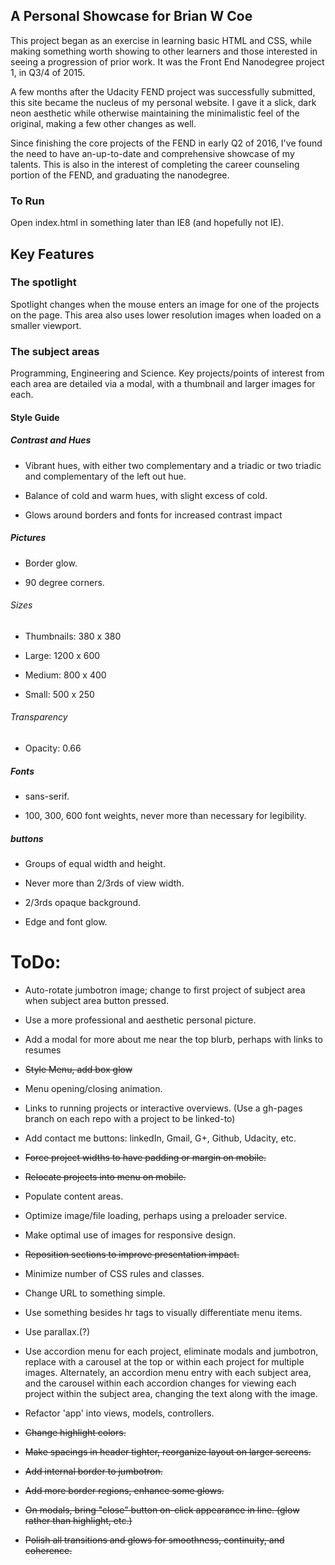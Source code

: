 ## A Personal Showcase for Brian W Coe

This project began as an exercise in learning basic HTML and CSS, while making something worth showing to other learners and those interested in seeing a progression of prior work. It was the Front End Nanodegree project 1, in Q3/4 of 2015.

A few months after the Udacity FEND project was successfully submitted, this site became the nucleus of my personal website. I gave it a slick, dark neon aesthetic while otherwise maintaining the minimalistic feel of the original, making a few other changes as well.

Since finishing the core projects of the FEND in early Q2 of 2016, I've found the need to have an-up-to-date and comprehensive showcase of my talents. This is also in the interest of completing the career counseling portion of the FEND, and graduating the nanodegree.

### To Run

Open index.html in something later than IE8 (and hopefully not IE).

## Key Features

### The spotlight

Spotlight changes when the mouse enters an image for one of the projects on the page. This area also uses lower resolution images when loaded on a smaller viewport.

### The subject areas

Programming, Engineering and Science. Key projects/points of interest from each area are detailed via a modal, with a thumbnail and larger images for each.

#### Style Guide

##### Contrast and Hues

- Vibrant hues, with either two complementary and a triadic or two triadic and complementary of the left out hue.

- Balance of cold and warm hues, with slight excess of cold.

- Glows around borders and fonts for increased contrast impact

##### Pictures

- Border glow.

- 90 degree corners.

###### Sizes

- Thumbnails: 380 x 380

- Large: 1200 x 600

- Medium: 800 x 400

- Small: 500 x 250

###### Transparency

- Opacity: 0.66

##### Fonts

- sans-serif.

- 100, 300, 600 font weights, never more than necessary for legibility.

##### buttons

- Groups of equal width and height.

- Never more than 2/3rds of view width.

- 2/3rds opaque background.

- Edge and font glow.

# ToDo:

- Auto-rotate jumbotron image; change to first project of subject area when subject area button pressed.

- Use a more professional and aesthetic personal picture.

- Add a modal for more about me near the top blurb, perhaps with links to resumes

- ~~Style Menu, add box glow~~

- Menu opening/closing animation.

- Links to running projects or interactive overviews. (Use a gh-pages branch on each repo with a project to be linked-to)

- Add contact me buttons: linkedIn, Gmail, G+, Github, Udacity, etc.

- ~~Force project widths to have padding or margin on mobile.~~

- ~~Relocate projects into menu on mobile.~~

- Populate content areas.

- Optimize image/file loading, perhaps using a preloader service.

- Make optimal use of images for responsive design.

- ~~Reposition sections to improve presentation impact.~~

- Minimize number of CSS rules and classes.

- Change URL to something simple.

- Use something besides hr tags to visually differentiate menu items.

- Use parallax.(?)

- Use accordion menu for each project, eliminate modals and jumbotron, replace with a carousel at the top or within each project for multiple images. Alternately, an accordion menu entry with each subject area, and the carousel within each accordion changes for viewing each project within the subject area, changing the text along with the image.

- Refactor 'app' into views, models, controllers.

- ~~Change highlight colors.~~

- ~~Make spacings in header tighter, reorganize layout on larger screens.~~

- ~~Add internal border to jumbotron.~~

- ~~Add more border regions, enhance some glows.~~

- ~~On modals, bring "close" button on-click appearance in line. (glow rather than highlight, etc.)~~

- ~~Polish all transitions and glows for smoothness, continuity, and coherence.~~
